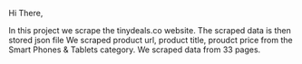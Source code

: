 Hi There,

In this project we scrape the tinydeals.co website.
The scraped data is then stored json file
We scraped product url, product title, proudct price from the Smart Phones & Tablets category. We scraped data from 33 pages.
